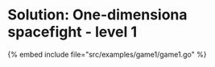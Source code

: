 # Solution: One-dimensiona spacefight - level 1

{% embed include file="src/examples/game1/game1.go" %}

